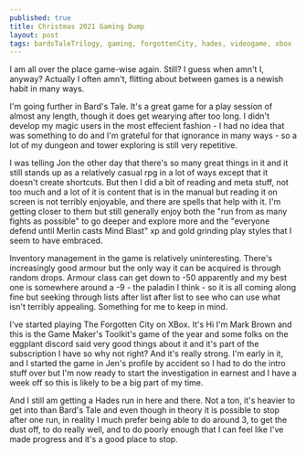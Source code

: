 ```yaml
---
published: true
title: Christmas 2021 Gaming Dump
layout: post
tags: bardsTaleTrilogy, gaming, forgottenCity, hades, videogame, xbox
---
```


I am all over the place game-wise again. Still? I guess when amn't I, anyway? Actually I often amn't, flitting about between games is a newish habit in many ways. 

I'm going further in Bard's Tale. It's a great game for a play session of almost any length, though it does get wearying after too long. I didn't develop my magic users in the most effecient fashion - I had no idea that was something to do and I'm grateful for that ignorance in many ways - so a lot of my dungeon and tower exploring is still very repetitive. 

I was telling Jon the other day that there's so many great things in it and it still stands up as a relatively casual rpg in a lot of ways except that it doesn't create shortcuts. But then I did a bit of reading and meta stuff, not too much and a lot of it is content that is in the manual but reading it on screen is not terribly enjoyable, and there are spells that help with it. I'm getting closer to them but still generally enjoy both the "run from as many fights as possible" to go deeper and explore more and the "everyone defend until Merlin casts Mind Blast" xp and gold grinding play styles that I seem to have embraced.

Inventory management in the game is relatively uninteresting. There's increasingly good armour but the only way it can be acquired is through random drops. Armour class can get down to -50 apparently and my best one is somewhere around a -9 - the paladin I think - so it is all coming along fine but seeking through lists after list after list to see who can use what isn't terribly appealing. Something for me to keep in mind.

I've started playing The Forgotten City on XBox. It's Hi I'm Mark Brown and this is the Game Maker's Toolkit's game of the year and some folks on the eggplant discord said very good things about it and it's part of the subscription I have so why not right? And it's really strong. I'm early in it, and I started the game in Jen's profile by accident so I had to do the intro stuff over but I'm now ready to start the investigation in earnest and I have a week off so this is likely to be a big part of my time.

And I still am getting a Hades run in here and there. Not a ton, it's heavier to get into than Bard's Tale and even though in theory it is possible to stop after one run, in reality I much prefer being able to do around 3, to get the dust off, to do really well, and to do poorly enough that I can feel like I've made progress and it's a good place to stop.